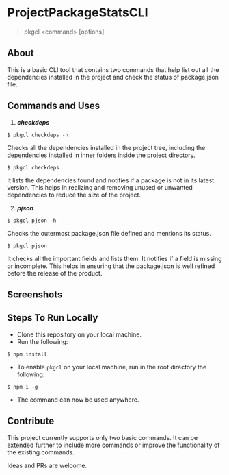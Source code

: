 # ProjectPackageStatsCLI
>pkgcl \<command\> [options]

## About
This is a basic CLI tool that contains two commands that help list out all the dependencies installed in the project and check the status of package.json file.

## Commands and Uses
1. ***checkdeps***
```
$ pkgcl checkdeps -h
```
Checks all the dependencies installed in the project tree, including the dependencies installed in inner folders inside the project directory.
```
$ pkgcl checkdeps
```
It lists the dependencies found and notifies if a package is not in its latest version. This helps in realizing and removing unused or unwanted dependencies to reduce the size of the project.

2. ***pjson***
```
$ pkgcl pjson -h
```
Checks the outermost package.json file defined and mentions its status.
```
$ pkgcl pjson
```
It checks all the important fields and lists them. It notifies if a field is missing or incomplete. This helps in ensuring that the package.json is well refined before the release of the product.

## Screenshots

## Steps To Run Locally
* Clone this repository on your local machine.
* Run the following:
```
$ npm install
```
* To enable ```pkgcl``` on your local machine, run in the root directory the following:
```
$ npm i -g
```
* The command can now be used anywhere.

## Contribute
This project currently supports only two basic commands. It can be extended further to include more commands or improve the functionality of the existing commands.

Ideas and PRs are welcome.
